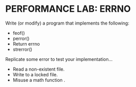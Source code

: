 # PERFORMANCE LAB: ERRNO

Write (or modify) a program that implements the following:
* feof()
* perror()
* Return errno
* strerror()

Replicate some error to test your implementation…
* Read a non-existent file.
* Write to a locked file.
* Misuse a math function .